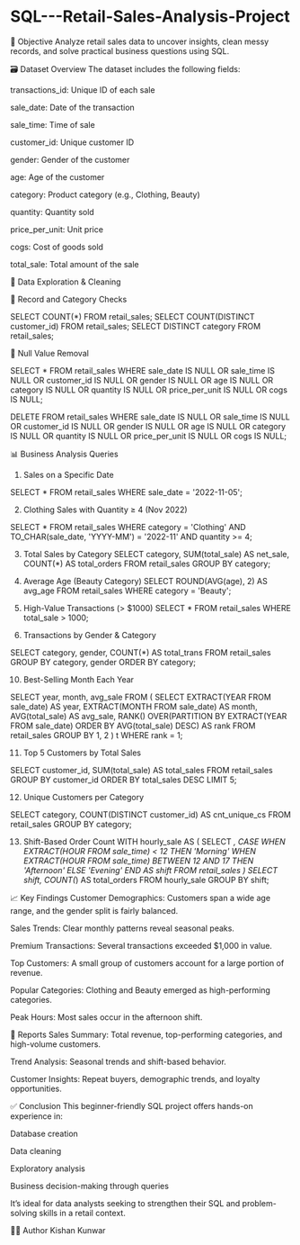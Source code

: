 # SQL---Retail-Sales-Analysis-Project

🧠 Objective
Analyze retail sales data to uncover insights, clean messy records, and solve practical business questions using SQL.

🗃️ Dataset Overview
The dataset includes the following fields:

transactions_id: Unique ID of each sale

sale_date: Date of the transaction

sale_time: Time of sale

customer_id: Unique customer ID

gender: Gender of the customer

age: Age of the customer

category: Product category (e.g., Clothing, Beauty)

quantity: Quantity sold

price_per_unit: Unit price

cogs: Cost of goods sold

total_sale: Total amount of the sale


🔎 Data Exploration & Cleaning


🧮 Record and Category Checks

SELECT COUNT(*) FROM retail_sales;
SELECT COUNT(DISTINCT customer_id) FROM retail_sales;
SELECT DISTINCT category FROM retail_sales;

🧹 Null Value Removal

SELECT * FROM retail_sales
WHERE sale_date IS NULL OR sale_time IS NULL OR customer_id IS NULL OR 
      gender IS NULL OR age IS NULL OR category IS NULL OR 
      quantity IS NULL OR price_per_unit IS NULL OR cogs IS NULL;

DELETE FROM retail_sales
WHERE sale_date IS NULL OR sale_time IS NULL OR customer_id IS NULL OR 
      gender IS NULL OR age IS NULL OR category IS NULL OR 
      quantity IS NULL OR price_per_unit IS NULL OR cogs IS NULL;

      
📊 Business Analysis Queries


1. Sales on a Specific Date

SELECT * FROM retail_sales
WHERE sale_date = '2022-11-05';


2. Clothing Sales with Quantity ≥ 4 (Nov 2022)

SELECT * FROM retail_sales
WHERE category = 'Clothing'
  AND TO_CHAR(sale_date, 'YYYY-MM') = '2022-11'
  AND quantity >= 4;

  
3. Total Sales by Category
SELECT category, SUM(total_sale) AS net_sale, COUNT(*) AS total_orders
FROM retail_sales
GROUP BY category;


5. Average Age (Beauty Category)
SELECT ROUND(AVG(age), 2) AS avg_age
FROM retail_sales
WHERE category = 'Beauty';


7. High-Value Transactions (> $1000)
SELECT * FROM retail_sales
WHERE total_sale > 1000;


9. Transactions by Gender & Category

SELECT category, gender, COUNT(*) AS total_trans
FROM retail_sales
GROUP BY category, gender
ORDER BY category;


10. Best-Selling Month Each Year

SELECT year, month, avg_sale
FROM (
  SELECT 
    EXTRACT(YEAR FROM sale_date) AS year,
    EXTRACT(MONTH FROM sale_date) AS month,
    AVG(total_sale) AS avg_sale,
    RANK() OVER(PARTITION BY EXTRACT(YEAR FROM sale_date) 
                ORDER BY AVG(total_sale) DESC) AS rank
  FROM retail_sales
  GROUP BY 1, 2
) t
WHERE rank = 1;


11. Top 5 Customers by Total Sales

SELECT customer_id, SUM(total_sale) AS total_sales
FROM retail_sales
GROUP BY customer_id
ORDER BY total_sales DESC
LIMIT 5;


12. Unique Customers per Category

SELECT category, COUNT(DISTINCT customer_id) AS cnt_unique_cs
FROM retail_sales
GROUP BY category;


13. Shift-Based Order Count
WITH hourly_sale AS (
  SELECT *,
    CASE
      WHEN EXTRACT(HOUR FROM sale_time) < 12 THEN 'Morning'
      WHEN EXTRACT(HOUR FROM sale_time) BETWEEN 12 AND 17 THEN 'Afternoon'
      ELSE 'Evening'
    END AS shift
  FROM retail_sales
)
SELECT shift, COUNT(*) AS total_orders
FROM hourly_sale
GROUP BY shift;



📈 Key Findings
Customer Demographics: Customers span a wide age range, and the gender split is fairly balanced.

Sales Trends: Clear monthly patterns reveal seasonal peaks.

Premium Transactions: Several transactions exceeded $1,000 in value.

Top Customers: A small group of customers account for a large portion of revenue.

Popular Categories: Clothing and Beauty emerged as high-performing categories.

Peak Hours: Most sales occur in the afternoon shift.

📄 Reports
Sales Summary: Total revenue, top-performing categories, and high-volume customers.

Trend Analysis: Seasonal trends and shift-based behavior.

Customer Insights: Repeat buyers, demographic trends, and loyalty opportunities.

✅ Conclusion
This beginner-friendly SQL project offers hands-on experience in:

Database creation

Data cleaning

Exploratory analysis

Business decision-making through queries

It’s ideal for data analysts seeking to strengthen their SQL and problem-solving skills in a retail context.

👨‍💻 Author
Kishan Kunwar
